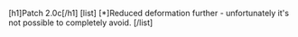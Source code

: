 [h1]Patch 2.0c[/h1]
[list]
[*]Reduced deformation further - unfortunately it's not possible to completely avoid.
[/list]